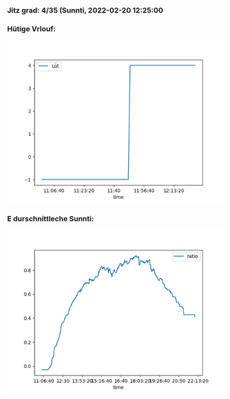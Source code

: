 ### Jitz grad: 4/35 (Sunnti, 2022-02-20 12:25:00

### Hütige Vrlouf:
![Graph](Today.png)

### E durschnittleche Sunnti:
![Graph](Sunnti.png)